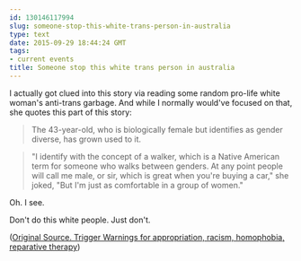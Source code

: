 ```yaml
---
id: 130146117994
slug: someone-stop-this-white-trans-person-in-australia
type: text
date: 2015-09-29 18:44:24 GMT
tags:
- current events
title: Someone stop this white trans person in australia
---
```

I actually got clued into this story via reading some random pro-life white woman's anti-trans garbage. And while I normally would've focused on that, she quotes this part of this story:

> The 43-year-old, who is biologically female but identifies as gender diverse, has grown used to it.

> "I identify with the concept of a walker, which is a Native American term for someone who walks between genders. At any point people will call me male, or sir, which is great when you're buying a car," she joked, "But I'm just as comfortable in a group of women."

Oh. I see.

Don't do this white people. Just don't.

([Original Source. Trigger Warnings for appropriation, racism, homophobia, reparative therapy][1])

[1]: http://web.archive.org/web/20150929102813/http://www.theage.com.au/victoria/fighting-for-equality-meet-victorias-new-sexuality-and-gender-commissioner-20150828-gj9zo3.html